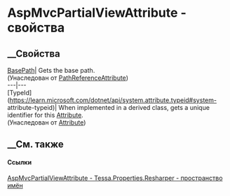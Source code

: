# AspMvcPartialViewAttribute - свойства
##  __Свойства
[BasePath](P_Tessa_Properties_Resharper_PathReferenceAttribute_BasePath.htm)|
Gets the base path.  
(Унаследован от
[PathReferenceAttribute](T_Tessa_Properties_Resharper_PathReferenceAttribute.htm))  
---|---  
[TypeId](https://learn.microsoft.com/dotnet/api/system.attribute.typeid#system-
attribute-typeid)| When implemented in a derived class, gets a unique
identifier for this
[Attribute](https://learn.microsoft.com/dotnet/api/system.attribute).  
(Унаследован от
[Attribute](https://learn.microsoft.com/dotnet/api/system.attribute))  
##  __См. также
#### Ссылки
[AspMvcPartialViewAttribute -
](T_Tessa_Properties_Resharper_AspMvcPartialViewAttribute.htm)
[Tessa.Properties.Resharper - пространство
имён](N_Tessa_Properties_Resharper.htm)
